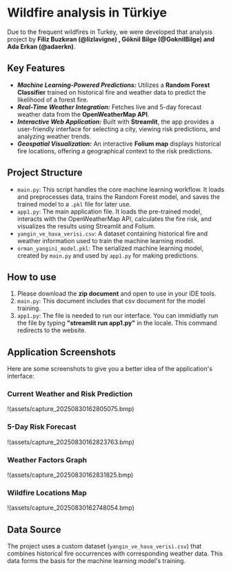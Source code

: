 # Wildfire analysis in Türkiye
Due to the frequent wildfires in Turkey, we were developed that analysis project by **Filiz Buzkıran (@lizlavigne) ,  Göknil Bilge (@GoknilBilge) and Ada Erkan (@adaerkn)**.


## Key Features

* ***Machine Learning-Powered Predictions:*** Utilizes a **Random Forest Classifier** trained on historical fire and weather data to predict the likelihood of a forest fire.
* ***Real-Time Weather Integration:*** Fetches live and 5-day forecast weather data from the **OpenWeatherMap API**.
* ***Interactive Web Application:*** Built with **Streamlit**, the app provides a user-friendly interface for selecting a city, viewing risk predictions, and analyzing weather trends.
* ***Geospatial Visualization:*** An interactive **Folium map** displays historical fire locations, offering a geographical context to the risk predictions.


## Project Structure

* `main.py`: This script handles the core machine learning workflow. It loads and preprocesses data, trains the Random Forest model, and saves the trained model to a `.pkl` file for later use.
* `app1.py`: The main application file. It loads the pre-trained model, interacts with the OpenWeatherMap API, calculates the fire risk, and visualizes the results using Streamlit and Folium.
* `yangin_ve_hava_verisi.csv`: A dataset containing historical fire and weather information used to train the machine learning model.
* `orman_yangini_model.pkl`: The serialized machine learning model, created by `main.py` and used by `app1.py` for making predictions.


## How to use

1. Please download the **zip document** and open to use in your IDE tools.
2. `main.py`: This document includes that csv document for the model training.
3. `app1.py`: The file is needed to run our interface. You can immidiatly run the file by typing **"streamlit run app1.py"** in the locale. This command redirects to the website.


## Application Screenshots
Here are some screenshots to give you a better idea of the application's interface:

### Current Weather and Risk Prediction
!(assets/capture_20250830162805075.bmp)

### 5-Day Risk Forecast
!(assets/capture_20250830162823763.bmp)

### Weather Factors Graph
!(assets/capture_20250830162831825.bmp)

### Wildfire Locations Map
!(assets/capture_20250830162748054.bmp)

## Data Source

The project uses a custom dataset (`yangin_ve_hava_verisi.csv`) that combines historical fire occurrences with corresponding weather data. This data forms the basis for the machine learning model's training.

